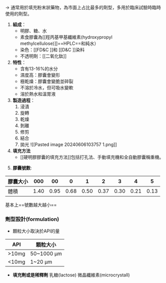 -> 通常用於填充粉末狀藥物，為市面上占比最多的劑型，多用於臨床試驗時臨時使用的劑型。
1. **組成**：
	- 明膠、糖、水
	- 素食膠囊為[[羥丙基甲基纖維素(hydroxypropyl methylcellulose)]]==HPLC==和純水）
    - 染色：[[FD&C ]]和 [[D&C ]]染料
    - 不透明劑：[[二氧化鈦]]
2. **特性**：
    - 含有13-16%的水分
    - 濕度高：膠囊會變形
    - 極乾燥：膠囊會變脆並碎裂
    - 不溶於冷水，但可吸水變軟
    - 溶於熱水和溫胃液
3. **製造過程**：
    1. 浸漬
    2. 旋轉
    3. 乾燥
    4. 剝離
    5. 修剪
    6. 結合
    7. 拋光
    ![[Pasted image 20240606103757 1.png]]
4. **填充方法**
	- [[硬明膠膠囊的填充方法]]包括打孔法、手動填充機和全自動膠囊稱重機。
<!--SR:!2024-10-17,3,250-->
	
5. **膠囊號數**:

| 膠囊大小 | 000  | 00<br> | 0    | 1    | 2    | 3    | 4    | 5    |
| ---- | ---- | ------ | ---- | ---- | ---- | ---- | ---- | ---- |
| 體積   | 1.40 | 0.95   | 0.68 | 0.50 | 0.37 | 0.30 | 0.21 | 0.13 |
基本上==號數越大越小==
<!--SR:!2024-10-16,3,250-->

### 劑型設計(formulation)
- 顆粒大小取決於API的量

| API   | 顆粒大小       |
| ----- | ---------- |
| >10mg | 50~1000 μm |
| <10mg | 1~20 μm    |
- **填充劑或是稀釋劑**
	乳糖(lactose)
	微晶纖維素(microcrystall)